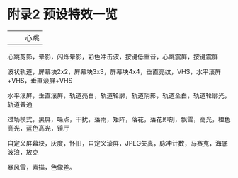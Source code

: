 # 附录2 预设特效一览

|  |  |  |
| :--- | :--- | :--- |
|  |  | 心跳 |

心跳剪影，晕影，闪烁晕影，彩色冲击波，按键低重音，心跳震屏，按键震屏

波状轨道，屏幕块2x2，屏幕块3x3，屏幕块4x4，垂直亮纹，VHS，水平滚屏+VHS，垂直滚屏+VHS

水平滚屏，垂直滚屏，轨道亮白，轨道轮廓，轨道阴影，轨道全白，轨道轮廓光，轨道普通

过场模式，黑屏，噪点，干扰，落雨，矩阵，落花，落花即刻，飘雪，高光，橙色高光，蓝色高光，镜厅

自定义屏幕块，灰度，怀旧，自定义滚屏，JPEG失真，脉冲计数，马赛克，海底波浪，放克

暴风雪，素描，色像差。

